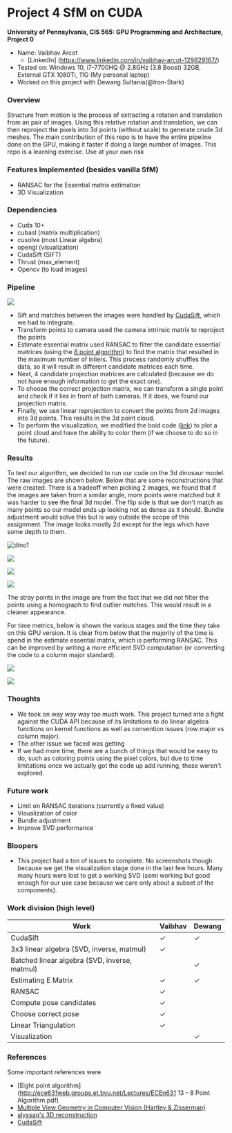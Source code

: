 Project 4 SfM on CUDA
====================

**University of Pennsylvania, CIS 565: GPU Programming and Architecture, Project 0**

* Name: Vaibhav Arcot
  *  [LinkedIn] (https://www.linkedin.com/in/vaibhav-arcot-129829167/)
* Tested on: Windows 10, i7-7700HQ @ 2.8GHz (3.8 Boost) 32GB, External GTX 1080Ti, 11G (My personal laptop)
* Worked on this project with Dewang Sultania(@Iron-Stark)

### Overview
Structure from motion is the process of extracting a rotation and translation from an pair of images. Using this relative rotation and translation, we can then reproject the pixels into 3d points (without scale) to generate crude 3d meshes. The main contribution of this repo is to have the entire pipeline done on the GPU, making it faster if doing a large number of images. This repo is a learning exercise. Use at your own risk

### Features Implemented (besides vanilla SfM)

* RANSAC for the Essential matrix estimation
* 3D Visualization 

### Dependencies

* Cuda 10+
* cubasl (matrix multiplication)
* cusolve (most Linear algebra)
* opengl (visualization)
* CudaSift (SIFT)
* Thrust (max_element)
* Opencv (to load images)

### Pipeline

![](./img/pipeline.png)

* Sift and matches between the images were handled by [CudaSift](https://github.com/Celebrandil/CudaSift), which we had to integrate.
* Transform points to camera used the camera intrinsic matrix to reproject the points
* Estimate essential matrix used RANSAC to filter the candidate essential matrices (using the [8 point algorithm](https://en.wikipedia.org/wiki/Eight-point_algorithm)) to find the matrix that resulted in the maximum number of inliers. This process randomly shuffles the data, so it will result in different candidate matrices each time.
* Next, 4 candidate projection matrices are calculated (because we do not have enough information to get the exact one).
* To choose the correct projection matrix, we can transform a single point and check if it lies in front of both cameras. If it does, we found our projection matrix.
* Finally, we use linear reprojection to convert the points from 2d images into 3d points. This results in the 3d point cloud.
* To perform the visualization, we modified the boid code ([link](https://github.com/Black-Phoenix/Project1-CUDA-Flocking)) to plot a point cloud and have the ability to color them (if we choose to do so in the future).

### Results
To test our algorithm, we decided to run our code on the 3d dinosaur model. The raw images are shown below. Below that are some reconstructions that were created. There is a tradeoff when picking 2 images, we found that if the images are taken from a similar angle, more points were matched but it was harder to see the final 3d model. The flip side is that we don't match as many points so our model ends up looking not as dense as it should. Bundle adjustment would solve this but is way outside the scope of this assignment. The image looks mostly 2d except for the legs which have some depth to them.

![dino1](./img/dino1.jpg)

![](./img/dino2.jpg)

![](./img/dino.PNG)

![](./img/second_dino.PNG)

The stray points in the image are from the fact that we did not filter the points using a homograph to find outlier matches. This would result in a cleaner appearance.

For time metrics, below is shown the various stages and the time they take on this GPU version. It is clear from below that the majority of the time is spend in the estimate essential matrix, which is performing RANSAC. This can be improved by writing a more efficient SVD computation (or converting the code to a column major standard).

![](./img/time.PNG)

![](./img/time_percentage.PNG)

### Thoughts
* We took on way way way too much work. This project turned into a fight against the CUDA API because of its limitations to do linear algebra functions on kernel functions as well as convention issues (row major vs column major).
* The other issue we faced was getting 
* If we had more time, there are a bunch of things that would be easy to do, such as coloring points using the pixel colors, but due to time limitations once we actually got the code up add running, these weren't explored. 

### Future work
* Limit on RANSAC iterations (currently a fixed value)
* Visualization of color
* Bundle adjustment
* Improve SVD performance

### Bloopers
* This project had a ton of issues to complete. No screenshots though because we get the visualization stage done in the last few hours. Many many hours were lost to get a working SVD (semi working but good enough for our use case because we care only about a subset of the components).

### Work division (high level)

| Work                                          | Vaibhav | Dewang |
| --------------------------------------------- | ------- | ------ |
| CudaSift                                      | ✓       | ✓      |
| 3x3 linear algebra (SVD, inverse, matmul)     | ✓       |        |
| Batched linear algebra (SVD, inverse, matmul) |         | ✓      |
| Estimating E Matrix                           | ✓       | ✓      |
| RANSAC                                        | ✓       |        |
| Compute pose candidates                       | ✓       |        |
| Choose correct pose                           | ✓       |        |
| Linear Triangulation                          | ✓       |        |
| Visualization                                 |         | ✓      |

### References

Some important references were

- [Eight point algorithm](http://ece631web.groups.et.byu.net/Lectures/ECEn631 13 - 8 Point Algorithm.pdf)
- [Multiple View Geometry in Computer Vision (Hartley & Zisserman)](http://www.robots.ox.ac.uk/~vgg/hzbook/)
- [alyssaq's 3D reconstruction](https://github.com/alyssaq/3Dreconstruction)
- [CudaSift](https://github.com/Celebrandil/CudaSift)